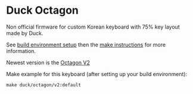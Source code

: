 # Duck Octagon

Non official firmware for custom Korean keyboard with 75% key layout made by Duck.

See [build environment setup](https://docs.qmk.fm/#/getting_started_build_tools) then the [make instructions](https://docs.qmk.fm/#/getting_started_make_guide) for more information.

Newest version is the [Octagon V2](http://duck0113.tistory.com/127)

Make example for this keyboard (after setting up your build environment):

    make duck/octagon/v2:default
